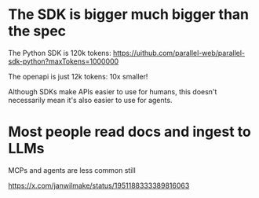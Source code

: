 # The SDK is bigger much bigger than the spec

The Python SDK is 120k tokens: https://uithub.com/parallel-web/parallel-sdk-python?maxTokens=1000000

The openapi is just 12k tokens: 10x smaller!

Although SDKs make APIs easier to use for humans, this doesn't necessarily mean it's also easier to use for agents.

# Most people read docs and ingest to LLMs

MCPs and agents are less common still

https://x.com/janwilmake/status/1951188333389816063
